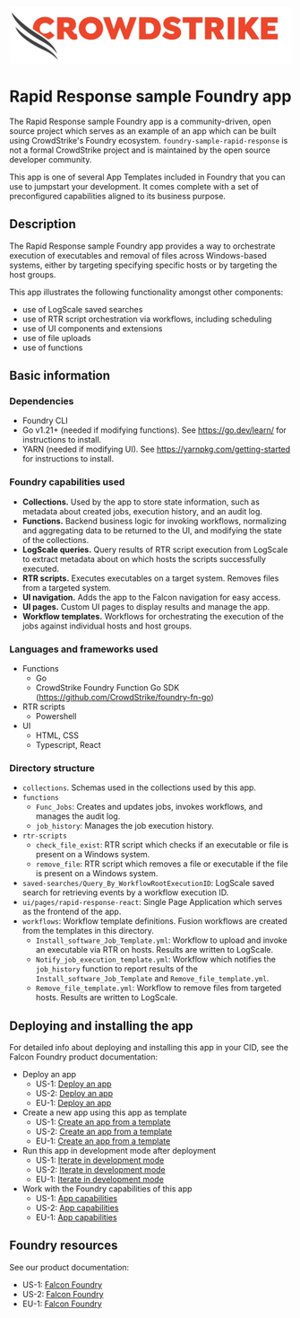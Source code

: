 ![CrowdStrike Falcon](/docs/asset/cs-logo.png?raw=true)

# Rapid Response sample Foundry app

The Rapid Response sample Foundry app is a community-driven, open source project which serves as an example of an app which can be built using CrowdStrike's Foundry ecosystem.
`foundry-sample-rapid-response` is not a formal CrowdStrike project and is maintained by the open source developer community.

This app is one of several App Templates included in Foundry that you can use to jumpstart your development.
It comes complete with a set of preconfigured capabilities aligned to its business purpose.

## Description

The Rapid Response sample Foundry app provides a way to orchestrate execution of executables and removal of files
across Windows-based systems, either by targeting specifying specific hosts or by targeting the host groups.

This app illustrates the following functionality amongst other components:
* use of LogScale saved searches
* use of RTR script orchestration via workflows, including scheduling
* use of UI components and extensions
* use of file uploads
* use of functions

## Basic information

### Dependencies

* Foundry CLI
* Go v1.21+ (needed if modifying functions).  See https://go.dev/learn/ for instructions to install.
* YARN (needed if modifying UI).  See https://yarnpkg.com/getting-started for instructions to install.

### Foundry capabilities used

* **Collections.**  Used by the app to store state information, such as metadata about created jobs, execution history, and an audit log.
* **Functions.**  Backend business logic for invoking workflows, normalizing and aggregating data to be returned to the UI, and modifying the state of the collections.
* **LogScale queries.**  Query results of RTR script execution from LogScale to extract metadata about on which hosts the scripts successfully executed.
* **RTR scripts.**  Executes executables on a target system.  Removes files from a targeted system.
* **UI navigation.**  Adds the app to the Falcon navigation for easy access.
* **UI pages.**  Custom UI pages to display results and manage the app.
* **Workflow templates.**  Workflows for orchestrating the execution of the jobs against individual hosts and host groups.

### Languages and frameworks used

* Functions
  * Go
  * CrowdStrike Foundry Function Go SDK (https://github.com/CrowdStrike/foundry-fn-go)
* RTR scripts
  * Powershell
* UI
  * HTML, CSS
  * Typescript, React

### Directory structure

* `collections`.  Schemas used in the collections used by this app.
* `functions`
  * `Func_Jobs`:  Creates and updates jobs, invokes workflows, and manages the audit log.
  * `job_history`:  Manages the job execution history.
* `rtr-scripts`
  * `check_file_exist`:  RTR script which checks if an executable or file is present on a Windows system.
  * `remove_file`:  RTR script which removes a file or executable if the file is present on a Windows system.
* `saved-searches/Query_By_WorkflowRootExecutionID`:  LogScale saved search for retrieving events by a workflow execution ID.
* `ui/pages/rapid-response-react`:  Single Page Application which serves as the frontend of the app.
* `workflows`: Workflow template definitions.  Fusion workflows are created from the templates in this directory.
  * `Install_software_Job_Template.yml`: Workflow to upload and invoke an executable via RTR on hosts. Results are written to LogScale.
  * `Notify_job_execution_template.yml`: Workflow which notifies the `job_history` function to report results of the `Install_software_Job_Template` and `Remove_file_template.yml`.
  * `Remove_file_template.yml`: Workflow to remove files from targeted hosts.  Results are written to LogScale.

## Deploying and installing the app

For detailed info about deploying and installing this app in your CID, see the Falcon Foundry product documentation:

* Deploy an app
  * US-1: [Deploy an app](https://falcon.crowdstrike.com/documentation/page/ofd46a1c/deploy-an-app)
  * US-2: [Deploy an app](https://falcon.us-2.crowdstrike.com/documentation/page/ofd46a1c/deploy-an-app)
  * EU-1: [Deploy an app](https://falcon.eu-1.crowdstrike.com/documentation/page/ofd46a1c/deploy-an-app)
* Create a new app using this app as template
  * US-1: [Create an app from a template](https://falcon.crowdstrike.com/documentation/page/l159717b/create-an-app#c4378b86)
  * US-2: [Create an app from a template](https://falcon.us-2.crowdstrike.com/documentation/page/l159717b/create-an-app#c4378b86)
  * EU-1: [Create an app from a template](https://falcon.eu-1.crowdstrike.com/documentation/page/l159717b/create-an-app#c4378b86)
* Run this app in development mode after deployment
  * US-1: [Iterate in development mode](https://falcon.crowdstrike.com/documentation/page/fb88e442/view-and-manage-apps#d5175ae2)
  * US-2: [Iterate in development mode](https://falcon.us-2.crowdstrike.com/documentation/page/fb88e442/view-and-manage-apps#d5175ae2)
  * EU-1: [Iterate in development mode](https://falcon.eu-1.crowdstrike.com/documentation/page/fb88e442/view-and-manage-apps#d5175ae2)
* Work with the Foundry capabilities of this app
  * US-1: [App capabilities](https://falcon.crowdstrike.com/documentation/category/u0daabab/app-capabilities)
  * US-2: [App capabilities](https://falcon.us-2.crowdstrike.com/documentation/category/u0daabab/app-capabilities)
  * EU-1: [App capabilities](https://falcon.eu-1.crowdstrike.com/documentation/category/u0daabab/app-capabilities)

## Foundry resources

See our product documentation:
* US-1: [Falcon Foundry](https://falcon.crowdstrike.com/documentation/category/c3d64B8e/falcon-foundry)
* US-2: [Falcon Foundry](https://falcon.us-2.crowdstrike.com/documentation/category/c3d64B8e/falcon-foundry)
* EU-1: [Falcon Foundry](https://falcon.eu-1.crowdstrike.com/documentation/category/c3d64B8e/falcon-foundry)

